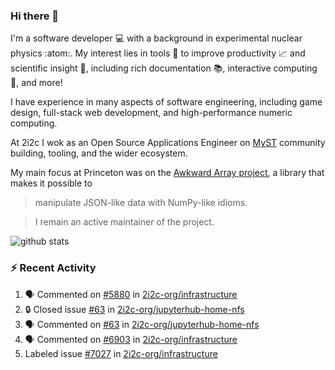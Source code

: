 ### Hi there 👋 

I'm a software developer 💻 with a background in experimental nuclear physics :atom:. My interest lies in tools :wrench: to improve productivity :chart_with_upwards_trend: and scientific insight :telescope:, including rich documentation 📚, interactive computing 🧮, and more! 

I have experience in many aspects of software engineering, including game design, full-stack web development, and high-performance numeric computing. 

At 2i2c I wok as an Open Source Applications Engineer on [MyST](https://github.com/jupyter-book/mystmd) community building, tooling, and the wider ecosystem. 

My main focus at Princeton was on the [Awkward Array project](awkward-array.org/), a library that makes it possible to 
> manipulate JSON-like data with NumPy-like idioms.

> I remain an active maintainer of the project. 

![github stats](https://github-readme-stats.vercel.app/api?username=agoose77&show_icons=true&hide_rank=true&hide_title=true&bg_color=30,e76445,904e95&text_color=efe3ec&icon_color=efe3ec)
<!--
**agoose77/agoose77** is a ✨ _special_ ✨ repository because its `README.md` (this file) appears on your GitHub profile.

Here are some ideas to get you started:

- 🔭 I’m currently working on ...
- 🌱 I’m currently learning ...
- 👯 I’m looking to collaborate on ...
- 🤔 I’m looking for help with ...
- 💬 Ask me about ...
- 📫 How to reach me: ...
- 😄 Pronouns: ...
- ⚡ Fun fact: ...
-->

### :zap: Recent Activity

<!--START_SECTION:activity-->
1. 🗣 Commented on [#5880](https://github.com/2i2c-org/infrastructure/issues/5880#issuecomment-3451035229) in [2i2c-org/infrastructure](https://github.com/2i2c-org/infrastructure)
2. 🔒 Closed issue [#63](https://github.com/2i2c-org/jupyterhub-home-nfs/issues/63) in [2i2c-org/jupyterhub-home-nfs](https://github.com/2i2c-org/jupyterhub-home-nfs)
3. 🗣 Commented on [#63](https://github.com/2i2c-org/jupyterhub-home-nfs/issues/63#issuecomment-3451031258) in [2i2c-org/jupyterhub-home-nfs](https://github.com/2i2c-org/jupyterhub-home-nfs)
4. 🗣 Commented on [#6903](https://github.com/2i2c-org/infrastructure/issues/6903#issuecomment-3450981489) in [2i2c-org/infrastructure](https://github.com/2i2c-org/infrastructure)
5.  Labeled issue [#7027](https://github.com/2i2c-org/infrastructure/issues/7027) in [2i2c-org/infrastructure](https://github.com/2i2c-org/infrastructure)
<!--END_SECTION:activity-->
